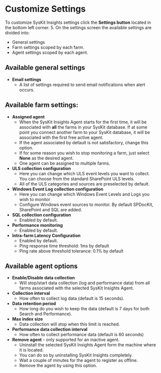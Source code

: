 # Customize Settings

To customize SysKit Insights settings click the **Settings button** located in the bottom left corner. 5. On the settings screen the available settings are divided into:

* General settings
* Farm settings scoped by each farm.
* Agent settings scoped by each agent.

## Available general settings

* **Email settings**
  * A list of settings required to send email notifications when alert occurs.

## Available farm settings:

* **Assigned agent**
  * When the SysKit Insights Agent starts for the first time, it will be associated with **all** the farms in your SysKit database. If at some point you connect another farm to your SysKit database, it will be associated with the first free active agent.
  * If the agent associated by default is not satisfactory, change this option.
  * If for some reason you wish to stop monitoring a farm, just select **None** as the desired agent.
  * One agent can be assigned to multiple farms. 
* **ULS collection configuration**
  * Here you can change which ULS event levels you want to collect. You can choose from the standard SharePoint ULS levels.
  * All of the ULS categories and sources are preselected by default.
* **Windows Event Log collection configuration**
  * Here you can change which Windows Event Levels and Logs you wish to monitor
  * Configure Windows event sources to monitor. By default SPDocKit, SharePoint and SQL are added. 
* **SQL collection configuration**
  * Enabled by default.
* **Performance monitoring**
  * Enabled by default.  
* **Intra-farm Latency Configuration**
  * Enabled by default.  
  * Ping response time threshold: 1ms by default
  * Ping rate above threshold tolerance: 0.1% by default

## Available agent options

* **Enable/Disable data collection**
  * Will stop/start data collection \(log and performance data\) from all farms associated with the selected SysKit Insights Agent.
* **Collection interval**
  * How often to collect log data \(default is 15 seconds\).
* **Data retention period** 
  * How long do you wish to keep the data \(default is 7 days for both Search and Performance\).
* **Max index size**
  * Data collection will stop when this limit is reached. 
* **Performance data collection interval**
  * How often to collect performance data \(default is 60 seconds\)
* **Remove agent** - only supported for an inactive agent.
  * Uninstall the selected SysKit Insights Agent form the machine where it is located.
  * You can do so by uninstalling SysKit Insights completely.
  * Wait a couple of minutes for the agent to register as offline.
  * Remove the agent by using this option.

